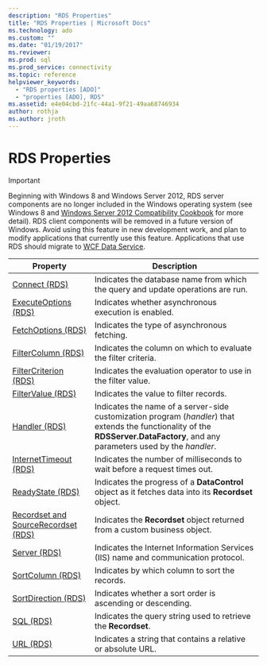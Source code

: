 ```yaml
---
description: "RDS Properties"
title: "RDS Properties | Microsoft Docs"
ms.technology: ado
ms.custom: ""
ms.date: "01/19/2017"
ms.reviewer: 
ms.prod: sql
ms.prod_service: connectivity
ms.topic: reference
helpviewer_keywords: 
  - "RDS properties [ADO]"
  - "properties [ADO], RDS"
ms.assetid: e4e04cbd-21fc-44a1-9f21-49aa68746934
author: rothja
ms.author: jroth
---
```

# RDS Properties
> [!IMPORTANT]
>  Beginning with Windows 8 and Windows Server 2012, RDS server components are no longer included in the Windows operating system (see Windows 8 and [Windows Server 2012 Compatibility Cookbook](https://www.microsoft.com/download/details.aspx?id=27416) for more detail). RDS client components will be removed in a future version of Windows. Avoid using this feature in new development work, and plan to modify applications that currently use this feature. Applications that use RDS should migrate to [WCF Data Service](/dotnet/framework/wcf/).  
  
|Property|Description|  
|-|-|  
|[Connect (RDS)](./connect-property-rds.md)|Indicates the database name from which the query and update operations are run.|  
|[ExecuteOptions (RDS)](./executeoptions-property-rds.md)|Indicates whether asynchronous execution is enabled.|  
|[FetchOptions (RDS)](./fetchoptions-property-rds.md)|Indicates the type of asynchronous fetching.|  
|[FilterColumn (RDS)](./filtercolumn-property-rds.md)|Indicates the column on which to evaluate the filter criteria.|  
|[FilterCriterion (RDS)](./filtercriterion-property-rds.md)|Indicates the evaluation operator to use in the filter value.|  
|[FilterValue (RDS)](./filtervalue-property-rds.md)|Indicates the value to filter records.|  
|[Handler (RDS)](./handler-property-rds.md)|Indicates the name of a server-side customization program (*handler*) that extends the functionality of the **RDSServer.DataFactory**, and any parameters used by the *handler*.|  
|[InternetTimeout (RDS)](./internettimeout-property-rds.md)|Indicates the number of milliseconds to wait before a request times out.|  
|[ReadyState (RDS)](./readystate-property-rds.md)|Indicates the progress of a **DataControl** object as it fetches data into its **Recordset** object.|  
|[Recordset and SourceRecordset (RDS)](./recordset-sourcerecordset-properties-rds.md)|Indicates the **Recordset** object returned from a custom business object.|  
|[Server (RDS)](./server-property-rds.md)|Indicates the Internet Information Services (IIS) name and communication protocol.|  
|[SortColumn (RDS)](./sortcolumn-property-rds.md)|Indicates by which column to sort the records.|  
|[SortDirection (RDS)](./sortdirection-property-rds.md)|Indicates whether a sort order is ascending or descending.|  
|[SQL (RDS)](./sql-property.md)|Indicates the query string used to retrieve the **Recordset**.|  
|[URL (RDS)](./url-property-rds.md)|Indicates a string that contains a relative or absolute URL.|